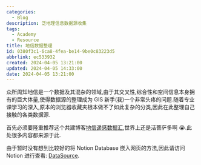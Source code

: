 ```yaml
---
categories:
  - Blog
description: 泛地理信息数据源收集
tags:
  - Academy
  - Resource
title: 地信数据整理
id: 0380f3c1-6ca8-4fea-be14-9be0c83223d5
abbrlink: ec533932
created: 2024-04-05 13:21:00
updated: 2024-04-05 14:33:00
date: 2024-04-05 13:21:00
---
```


众所周知地信是一个数据及其混杂的领域,由于其交叉性,综合性和空间信息本身拥有的巨大体量,使得数据源的整理成为 GIS 新手(我)一个非常头疼的问题.随着专业课学习的深入,原本的浏览器收藏夹根本做不了如此复杂的分类,因此在此整理自己接触的各类数据源.

首先必须要隆重推荐这个共建博客[地信遥感数据汇](https://www.gisrsdata.com/),世界上还是活菩萨多啊 😭.此处很多内容都来源于此.

由于暂时没有想到比较好的将 Notion Database 嵌入网页的方法,因此请访问 Notion 进行查看: [DataSource](https://mixolydian-ermine-30f.notion.site/c213fbd342924864a2578739d4164dbf?v=158108e8c37d43d29010cac65498da57).

